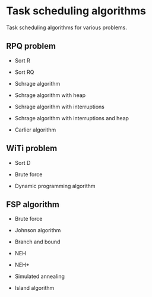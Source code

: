 # Task scheduling algorithms
Task scheduling algorithms for various problems.

## RPQ problem
- Sort R
- Sort RQ

- Schrage algorithm
- Schrage algorithm with heap
- Schrage algorithm with interruptions
- Schrage algorithm with interruptions and heap

- Carlier algorithm

## WiTi problem
- Sort D

- Brute force

- Dynamic programming algorithm

## FSP algorithm
- Brute force

- Johnson algorithm

- Branch and bound

- NEH
- NEH+

- Simulated annealing

- Island algorithm
